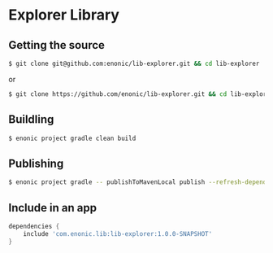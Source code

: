 # Explorer Library

## Getting the source

```sh
$ git clone git@github.com:enonic/lib-explorer.git && cd lib-explorer
```

or

```sh
$ git clone https://github.com/enonic/lib-explorer.git && cd lib-explorer
```

## Buildling

```sh
$ enonic project gradle clean build
```

## Publishing

```sh
$ enonic project gradle -- publishToMavenLocal publish --refresh-dependencies
```


## Include in an app

```build.gradle
dependencies {
	include 'com.enonic.lib:lib-explorer:1.0.0-SNAPSHOT'
}
```
